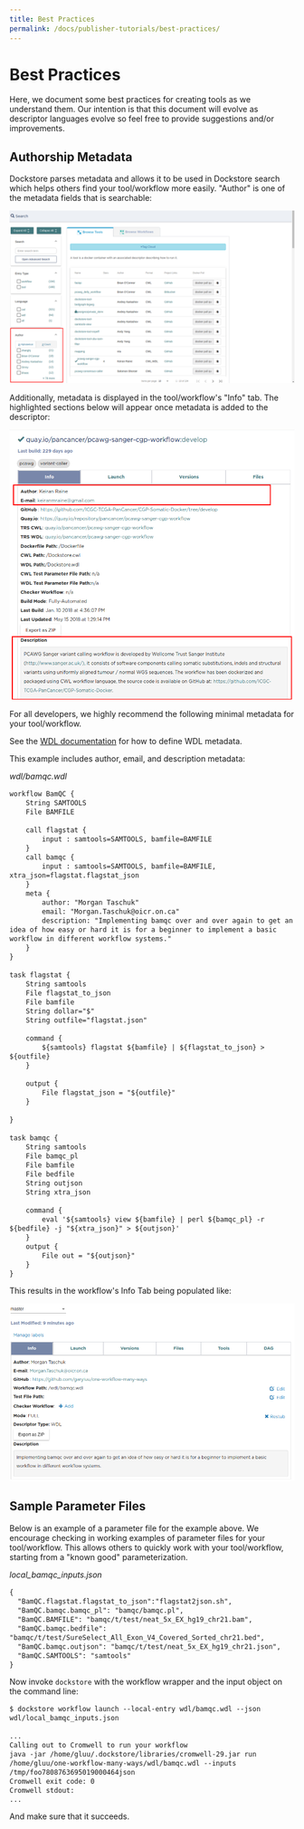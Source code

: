 ```yaml
---
title: Best Practices
permalink: /docs/publisher-tutorials/best-practices/
---
```

# Best Practices

Here, we document some best practices for creating tools as we understand them. Our intention is that this document will evolve as descriptor languages evolve so feel free to provide suggestions and/or improvements.  

## Authorship Metadata

Dockstore parses metadata and allows it to be used in Dockstore search which helps others find your tool/workflow more easily. "Author" is one of the metadata fields that is searchable:

![search-metadata](/assets/images/docs/best_practices/search-metadata.png)

Additionally, metadata is displayed in the tool/workflow's "Info" tab.  The highlighted sections below will appear once metadata is added to the descriptor:

![info-tab-metadata](/assets/images/docs/best_practices/info-tab-metadata.png)

For all developers, we highly recommend the following minimal metadata for your tool/workflow.  

See the [WDL documentation](https://software.broadinstitute.org/wdl/documentation/spec#metadata-section) for how to define WDL metadata.  

This example includes author, email, and description metadata:

*wdl/bamqc.wdl*
```
workflow BamQC {
    String SAMTOOLS
    File BAMFILE

    call flagstat {
        input : samtools=SAMTOOLS, bamfile=BAMFILE
    }
    call bamqc { 
        input : samtools=SAMTOOLS, bamfile=BAMFILE, xtra_json=flagstat.flagstat_json
    }
    meta {
        author: "Morgan Taschuk"
        email: "Morgan.Taschuk@oicr.on.ca"
        description: "Implementing bamqc over and over again to get an idea of how easy or hard it is for a beginner to implement a basic workflow in different workflow systems."
    }
}

task flagstat {
    String samtools
    File flagstat_to_json
    File bamfile
    String dollar="$"
    String outfile="flagstat.json"

    command {
        ${samtools} flagstat ${bamfile} | ${flagstat_to_json} > ${outfile}
    }

    output {
        File flagstat_json = "${outfile}"
    }

}

task bamqc {
    String samtools
    File bamqc_pl
    File bamfile
    File bedfile
    String outjson
    String xtra_json

    command {
        eval '${samtools} view ${bamfile} | perl ${bamqc_pl} -r ${bedfile} -j "${xtra_json}" > ${outjson}'
    }
    output {
        File out = "${outjson}"
    }
}

```
This results in the workflow's Info Tab being populated like:

![wdl-info-tab-metadata](/assets/images/docs/best_practices/wdl-info-tab-metadata.png)

## Sample Parameter Files

Below is an example of a parameter file for the example above. We encourage checking in working examples of parameter files for your tool/workflow. This allows others to quickly work with your tool/workflow, starting from a "known good" parameterization.

*local_bamqc_inputs.json*
```
{
  "BamQC.flagstat.flagstat_to_json":"flagstat2json.sh",
  "BamQC.bamqc.bamqc_pl": "bamqc/bamqc.pl",
  "BamQC.BAMFILE": "bamqc/t/test/neat_5x_EX_hg19_chr21.bam",
  "BamQC.bamqc.bedfile": "bamqc/t/test/SureSelect_All_Exon_V4_Covered_Sorted_chr21.bed",
  "BamQC.bamqc.outjson": "bamqc/t/test/neat_5x_EX_hg19_chr21.json",
  "BamQC.SAMTOOLS": "samtools"
}
```

Now invoke `dockstore` with the workflow wrapper and the input object on the command line:

```
$ dockstore workflow launch --local-entry wdl/bamqc.wdl --json wdl/local_bamqc_inputs.json

...
Calling out to Cromwell to run your workflow
java -jar /home/gluu/.dockstore/libraries/cromwell-29.jar run /home/gluu/one-workflow-many-ways/wdl/bamqc.wdl --inputs /tmp/foo7808763695019000464json
Cromwell exit code: 0
Cromwell stdout:
...

```

And make sure that it succeeds.
